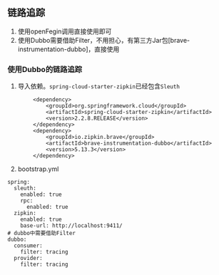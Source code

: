 ## 链路追踪

1. 使用openFegin调用直接使用即可
2. 使用Dubbo需要借助Filter，不用担心，有第三方Jar包[brave-instrumentation-dubbo]，直接使用


### 使用Dubbo的链路追踪
1. 导入依赖。`spring-cloud-starter-zipkin`已经包含`Sleuth`
```
        <dependency>
            <groupId>org.springframework.cloud</groupId>
            <artifactId>spring-cloud-starter-zipkin</artifactId>
            <version>2.2.8.RELEASE</version>
        </dependency>
        <dependency>
            <groupId>io.zipkin.brave</groupId>
            <artifactId>brave-instrumentation-dubbo</artifactId>
            <version>5.13.3</version>
        </dependency>
```
2. bootstrap.yml
```
spring:
  sleuth:
    enabled: true
    rpc:
      enabled: true
  zipkin:
    enabled: true
    base-url: http://localhost:9411/
# dubbo中需要借助Filter
dubbo:
  consumer:
    filter: tracing
  provider:
    filter: tracing
```
